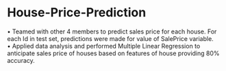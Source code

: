 # House-Price-Prediction
•	 Teamed with other 4 members to predict sales price for each house. For each Id in test set, predictions were made for value of SalePrice variable.<br>
•	 Applied data analysis and performed Multiple Linear Regression to anticipate sales price of houses based on features of house providing 80% accuracy.
